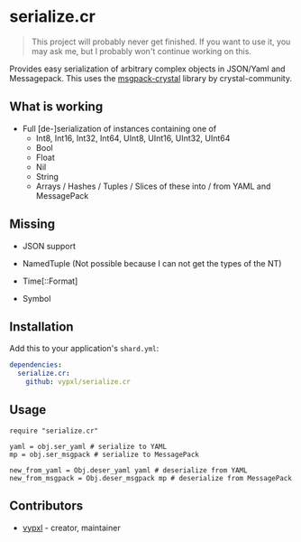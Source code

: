 # serialize.cr

> This project will probably never get finished. If you want to use it, you may ask me, but I probably won't continue working on this.

Provides easy serialization of arbitrary complex objects in JSON/Yaml and Messagepack.
This uses the [msgpack-crystal](https://github.com/crystal-community/msgpack-crystal) library by crystal-community.

## What is working
- Full [de-]serialization of instances containing one of
  + Int8, Int16, Int32, Int64, UInt8, UInt16, UInt32, UInt64
  + Bool
  + Float
  + Nil
  + String
  + Arrays / Hashes / Tuples / Slices of these
  into / from YAML and MessagePack

## Missing
- JSON support

- NamedTuple (Not possible because I can not get the types of the NT)
- Time[::Format]
- Symbol


## Installation

Add this to your application's `shard.yml`:

```yaml
dependencies:
  serialize.cr:
    github: vypxl/serialize.cr
```

## Usage

```crystal
require "serialize.cr"

yaml = obj.ser_yaml # serialize to YAML
mp = obj.ser_msgpack # serialize to MessagePack

new_from_yaml = Obj.deser_yaml yaml # deserialize from YAML
new_from_msgpack = Obj.deser_msgpack mp # deserialize from MessagePack
```

## Contributors

- [vypxl](https://github.com/vypxl) - creator, maintainer
